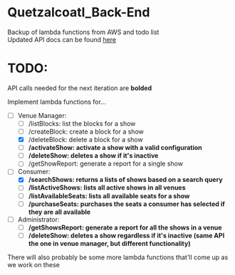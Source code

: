 # Quetzalcoatl_Back-End
Backup of lambda functions from AWS and todo list\
Updated API docs can be found [here](https://docs.google.com/document/d/18y67d3V0MjWw2tiGwqK-8LkG6fQ78yyeiyaRdMhW8jU/edit#heading=h.y03xr5ipv4l1)
# TODO:
API calls needed for the next iteration are **bolded**

Implement lambda functions for...
- [ ] Venue Manager:
    - [ ] /listBlocks: list the blocks for a show
    - [ ] /createBlock: create a block for a show
    - [x] /deleteBlock: delete a block for a show
    - [ ] **/activateShow: activate a show with a valid configuration**
    - [ ] **/deleteShow: deletes a show if it's inactive**
    - [ ] /getShowReport: generate a report for a single show
- [ ]  Consumer:
    - [x] **/searchShows: returns a lists of shows based on a search query**
    - [ ] **/listActiveShows: lists all active shows in all venues**
    - [ ] **/listAvailableSeats: lists all available seats for a show**
    - [ ] **/purchaseSeats: purchases the seats a consumer has selected if they are all available**
- [ ]  Administrator:
    - [ ] **/getShowsReport: generate a report for all the shows in a venue**
    - [ ] **/deleteShow: deletes a show regardless if it's inactive (same API the one in venue manager, but different functionality)**

There will also probably be some more lambda functions that'll come up as we work on these
